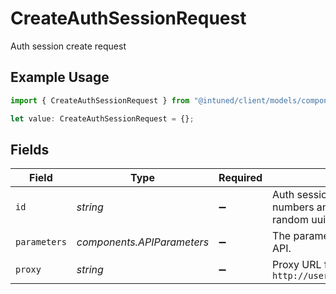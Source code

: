 # CreateAuthSessionRequest

Auth session create request

## Example Usage

```typescript
import { CreateAuthSessionRequest } from "@intuned/client/models/components";

let value: CreateAuthSessionRequest = {};
```

## Fields

| Field                                                                               | Type                                                                                | Required                                                                            | Description                                                                         |
| ----------------------------------------------------------------------------------- | ----------------------------------------------------------------------------------- | ----------------------------------------------------------------------------------- | ----------------------------------------------------------------------------------- |
| `id`                                                                                | *string*                                                                            | :heavy_minus_sign:                                                                  | Auth session id, can contain letters, numbers and hyphens, default is a random uuid |
| `parameters`                                                                        | *components.APIParameters*                                                          | :heavy_minus_sign:                                                                  | The parameters to be passed to the API.                                             |
| `proxy`                                                                             | *string*                                                                            | :heavy_minus_sign:                                                                  | Proxy URL following this format `http://username@password:domain:port`              |